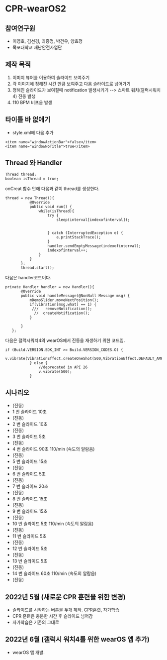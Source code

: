 # CPR-wearOS2
## 참여연구원
 * 이영호, 김선경, 최종명, 박건우, 양효정
 * 목포대학교 재난안전사업단
## 제작 목적
1. 이미지 뷰어를 이용하여 슬라이드 보여주기
2. 각 이미지에 정해진 시간 만큼 보여주고 다음 슬라이드로 넘어가기
3. 정해진 슬라이드가 보여질때 notification 발생시키기 --> 스마트 워치(갤럭시워치4) 진동 발생
4. 110 BPM 비프음 발생
## 타이틀 바 없애기
- style.xml에 다음 추가
```
<item name="windowActionBar">false</item>
<item name="windowNoTitle">true</item>
```

 ## Thread 와 Handler
 ```
 Thread thread;
 boolean isThread = true;
 ```
 onCreat 함수 안에 다음과 같이 thread를 생성한다.
 ```
 thread = new Thread(){
            @Override
            public void run() {
                while(isThread){
                    try {
                        sleep(interval[indexofinterval]);


                    } catch (InterruptedException e) {
                        e.printStackTrace();
                    }
                    handler.sendEmptyMessage(indexofinterval);
                    indexofinterval++;
                }
            }
        };
        thread.start();
 ```
 다음은 handler코드이다.
 ```
 private Handler handler = new Handler(){
        @Override
        public void handleMessage(@NonNull Message msg) {
            mDemoSlider.moveNextPosition();
            if(vibration[msg.what] == 1) {
             ///   removeNotification();
              //  createNotification();
            }

        }
    };
 ```
다음은 갤럭시워치4의 wearOS에서 진동을 재생하기 위한 코드임.
 ```
if (Build.VERSION.SDK_INT >= Build.VERSION_CODES.O) {
                v.vibrate(VibrationEffect.createOneShot(500,VibrationEffect.DEFAULT_AMPLITUDE));
            } else {
                //deprecated in API 26
                v.vibrate(500);
            }
 ```
## 시나리오
* (진동)
* 1 번 슬라이드 10초
* (진동)
* 2 번 슬라이드 10초
* (진동)
* 3 번 슬라이드 5초
* (진동)
* 4 번 슬라이드 90초 110/min (속도의 알람음)
* (진동)
* 5 번 슬라이드 15초
* (진동)
* 6 번 슬라이드 5초 
* (진동) 
* 7 번 슬라이드 20초
* (진동)
* 8 번 슬라이드 15초
* (진동)
* 9 번 슬라이드 15초
* (진동)
* 10 번 슬라이드 5초 110/min (속도의 알람음)
* (진동) 
* 11 번 슬라이드 5초
* (진동)
* 12 번 슬라이드 5초
* (진동) 
* 13 번 슬라이드 5초
* (진동) 
* 14 번 슬라이드 60초 110/min (속도의 알람음)
* (진동) 


## 2022년 5월 (새로운 CPR 훈련을 위한 변경)
 * 슬라이드를 시작하는 버튼을 두개 제작. CPR훈련, 자가학습
 * CPR 훈련은 충분한 시간 후 슬라이드 넘어감
 * 자가학습은 기존의 그대로

## 2022년 6월 (갤럭시 워치4를 위한 wearOS 앱 추가)
 * wearOS 앱 개발. 


